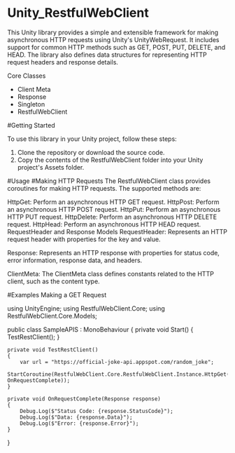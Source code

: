 # Unity_RestfulWebClient

This Unity library provides a simple and extensible framework for making asynchronous HTTP requests using Unity's UnityWebRequest. It includes support for common HTTP methods such as GET, POST, PUT, DELETE, and HEAD. The library also defines data structures for representing HTTP request headers and response details.

Core Classes 
* Client Meta
* Response
* Singleton
* RestfulWebClient



#Getting Started

To use this library in your Unity project, follow these steps:

1. Clone the repository or download the source code.
2. Copy the contents of the RestfulWebClient folder into your Unity project's Assets folder.

#Usage
#Making HTTP Requests
The RestfulWebClient class provides coroutines for making HTTP requests. The supported methods are:

HttpGet: Perform an asynchronous HTTP GET request.
HttpPost: Perform an asynchronous HTTP POST request.
HttpPut: Perform an asynchronous HTTP PUT request.
HttpDelete: Perform an asynchronous HTTP DELETE request.
HttpHead: Perform an asynchronous HTTP HEAD request.
RequestHeader and Response Models
RequestHeader: Represents an HTTP request header with properties for the key and value.

Response: Represents an HTTP response with properties for status code, error information, response data, and headers.

ClientMeta: The ClientMeta class defines constants related to the HTTP client, such as the content type.


#Examples
Making a GET Request

using UnityEngine;
using RestfulWebClient.Core;
using RestfulWebClient.Core.Models;

public class SampleAPIS : MonoBehaviour
{
    private void Start()
    {
        TestRestClient();
    }

    private void TestRestClient()
    {
        var url = "https://official-joke-api.appspot.com/random_joke";
        StartCoroutine(RestfulWebClient.Core.RestfulWebClient.Instance.HttpGet(url, OnRequestComplete));
    }

    private void OnRequestComplete(Response response)
    {
        Debug.Log($"Status Code: {response.StatusCode}");
        Debug.Log($"Data: {response.Data}");
        Debug.Log($"Error: {response.Error}");
    }
}
